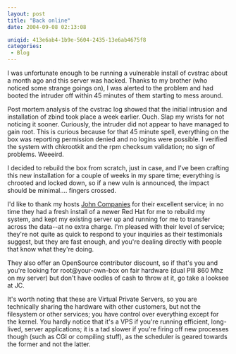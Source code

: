 ```yaml
---
layout: post
title: "Back online"
date: 2004-09-08 02:13:08

uniqid: 413e6ab4-1b9e-5604-2435-13e6ab4675f8
categories: 
 - Blog
---
```

<p>I was unfortunate enough to be running a vulnerable install of cvstrac about a month ago and this server was hacked.  Thanks to my brother (who noticed some strange goings on), I was alerted to the problem and had booted the intruder off within 45 minutes of them starting to mess around.   </p>
<p>Post mortem analysis of the cvstrac log showed that the initial intrusion and installation of zbind took place a week earlier.  Ouch. Slap my wrists for not noticing it sooner.  Curiously, the intruder did not appear to have managed to gain root.  This is curious because for that 45 minute spell, everything on the box was reporting permission denied and no logins were possible.  I verified the system with chkrootkit and the rpm checksum validation; no sign of problems.  Weeeird.   </p>
<p>I decided to rebuild the box from scratch, just in case, and I've been crafting this new installation for a couple of weeks in my spare time; everything is chrooted and locked down, so if a new vuln is announced, the impact should be minimal.... fingers crossed.   </p>
<p>I'd like to thank my hosts <a href="http://www.johncompanies.com/">John Companies</a> for their excellent service; in no time they had a fresh install of a newer Red Hat for me to rebuild my system, and kept my existing server up and running for me to transfer across the data--at no extra charge.  I'm pleased with their level of service; they're not quite as quick to respond to your inquiries as their testimonials suggest, but they are fast enough, and you're dealing directly with people that know what they're doing.   </p>
<p>They also offer an OpenSource contributor discount, so if that's you and you're looking for root@your-own-box on fair hardware (dual PIII 860 Mhz on my server) but don't have oodles of cash to throw at it, go take a looksee at JC.   </p>
<p>It's worth noting that these are Virtual Private Servers, so you are technically sharing the hardware with other customers, but not the filesystem or other services; you have control over everything except for the kernel.  You hardly notice that it's a VPS if you're running efficient, long-lived, server applications; it is a tad slower if you're firing off new processes though (such as CGI or compiling stuff), as the scheduler is geared towards the former and not the latter.   </p>
